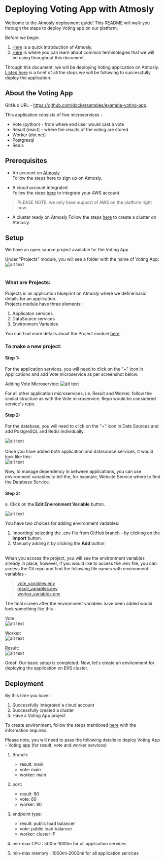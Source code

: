 # Deploying Voting App with Atmosly<br>

 Welcome to the Atmosly deployment guide! This README will walk you through the steps to deploy Voting app on our platform.
 
Before we begin: 
1. [Here](https://docs-test.atmosly.com/docs/atmosly/what_is_atmosly) is a quick introduction of Atmosly.
2. [Here](https://docs-test.atmosly.com/docs/atmosly/before_you) is where you can learn about common terminologies that we will be using throughout this document.

Through this document, we will be deploying Voting application on Atmosly. [Listed here](https://docs-test.atmosly.com/docs/atmosly/deploy_your_first_application) is a brief of all the steps we will be following to successfully deploy the application. 
 

## About the Voting App

GitHub URL - https://github.com/dockersamples/example-voting-app. 

This application consists of five microservices -
 - Vote (python) - from where end user would cast a vote
 - Result (react) - where the results of the voting are stored 
 - Worker (dot net)
 - Postgresql
 - Redis

 ## Prerequisites
- An account on [Atmosly](https://app.atmosly.com/signup)<br>
Follow the steps here to sign up on Atmosly.

- A cloud account integrated <br> Follow the steps [here](https://docs-test.atmosly.com/docs/general/Integrations) to integrate your AWS account.
> PLEASE NOTE: we only have support of AWS on the platform right now.

- A cluster ready on Atmosly
Follow the steps [here](https://docs-test.atmosly.com/docs/clusters/create_cluster) to create a cluster on Atmosly.  

## Setup
We have an open source project available for the Voting App. 

Under "Projects" module, you will see a folder with the name of Voting App:<br>
![alt text](images/image-23.png)<br><br>

### What are Projects:
Projects is an application blueprint on Atmosly where we define basic details for an application. <br>
Projects module have three elements:
1. Applicaton services
2. DataSource services
3. Environment Variables <br> 

You can find more details about the Project module [here](https://docs-test.atmosly.com/docs/projects/create_project). 

### To make a new project: 
#### Step 1: 
For the application services, you will need to click on the "+" icon in Applications and add Vote microservice as per screenshot below. 

Adding Vote Microservice:
![alt text](images/image-17.png)

For all other application microservices, i.e. Result and Worker, follow the similat structure as with the Vote microservice. Repo would be considered service's repo. 

#### Step 2: 
For the database, you will need to click on the "+" icon in Data Sources and add PostgreSQL and Redis individually. <br>

![alt text](images/image-18.png)<br><br>
Once you have added both application and datasource services, it would look like this: <br>
![alt text](images/image-19.png)

Now, to manage dependency in between applications, you can use environment variables to tell the, for example, Website Service where to find the Database Service. 

#### Step 3: 

a. Click on the **Edit Environment Variable** button.<br>

![alt text](images/image-8.png) <br>

You have two choices for adding environment variables:
1. Importing/ selecting the .env file from GitHub branch - by clicking on the **Import** button.
2. Manually adding it by clicking the **Add** button

<br> When you access the project, you will see the environment variables already in place, however, if you would like to access the .env file, you can access the Git repo and find the following file names with environment variables -
> [vote_variables.env](https://github.com/atmosly/voting-app-atmosly/blob/main/vote_variables.env) <br>
> [result_variables.env](https://github.com/atmosly/voting-app-atmosly/blob/main/result_variables.env)<br>
> [worker_variables.env](https://github.com/atmosly/voting-app-atmosly/blob/main/worker_variables.env) <br>

The final screen after the environment variables have been added would look something like this - 

Vote:<br>
![alt text](images/image-9.png)<br>

Worker:<br>
![alt text](images/image-1.png)<br>

Result:<br>
![alt text](images/image-12.png)

Great! Our basic setup is completed. Now, let's create an environment for deploying the application on EKS cluster.

## Deployment

By this time you have: 
1. Successfully integrated a cloud account
2. Successfully created a cluster
3. Have a Voting App project

To create environment, follow the steps mentioned [here](https://docs.atmosly.com/docs/environments/create_env) with the information required.

Please note, you will need to pass the following details to deploy Voting App - 
Voting app (for result, vote and worker services)

1. Branch:<br>
    - result: main
    - vote: main
    - worker: main

2. port:<br>
    - result: 80
    - vote: 80
    - worker: 80

3. endpoint type: <br>
    - result: public load balancer
    - vote: public load balancer
    - worker: cluster IP 

4. min-max CPU : 500m-1000m for all application services

5. min-max memory : 1000mi-2000mi for all application services